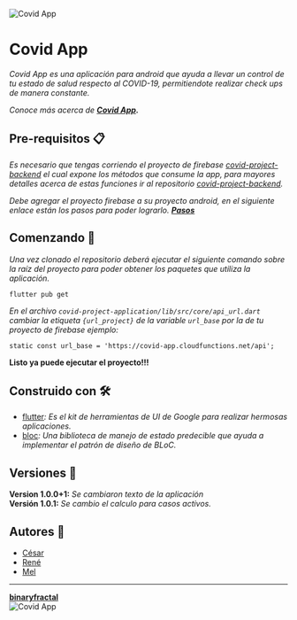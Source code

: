 ![Covid App](https://covid.binaryfractal.com/assets/coronavirus.svg)

# Covid App
_Covid App es una aplicación para android que ayuda a llevar un control de tu estado de salud respecto al COVID-19, permitiendote realizar check ups de manera constante._

_Conoce más acerca de __[Covid App](https://covid.binaryfractal.com/).___

## Pre-requisitos 📋

_Es necesario que tengas corriendo el proyecto de firebase [covid-project-backend](https://github.com/binaryfractal/covid-project-backend) el cual expone los métodos que consume la app, para mayores detalles acerca de estas funciones ir al repositorio [covid-project-backend](https://github.com/binaryfractal/covid-project-backend)._

_Debe agregar el proyecto firebase a su proyecto android, en el siguiente enlace están los pasos para poder lograrlo. __[Pasos](https://firebase.google.com/docs/android/setup?hl=es-419)___

## Comenzando 🚀
_Una vez clonado el repositorio deberá ejecutar el siguiente comando sobre la raíz del proyecto para poder obtener los paquetes que utiliza la aplicación._

```
flutter pub get
```
_En el archivo `covid-project-application/lib/src/core/api_url.dart` cambiar la etiqueta `{url_project}` de la variable `url_base` por la de tu proyecto de firebase ejemplo:_

```
static const url_base = 'https://covid-app.cloudfunctions.net/api';
```

__Listo ya puede ejecutar el proyecto!!!__

## Construido con 🛠️

* [flutter](https://flutter-es.io/)_: Es el kit de herramientas de UI de Google para realizar hermosas aplicaciones._
* [bloc](https://bloclibrary.dev/#/)_: Una biblioteca de manejo de estado predecible que ayuda a implementar el patrón de diseño de BLoC._

## Versiones 📌
__Version 1.0.0+1:__ _Se cambiaron texto de la aplicación_  
__Versión 1.0.1:__ _Se cambio el calculo para casos activos._

## Autores 📖
* [César](https://www.linkedin.com/in/cesaralbertonavachavez)
* [René](https://www.linkedin.com/in/rene-santiago-resendiz)
* [Mel](https://www.linkedin.com/in/mel-almanza-8869aa50/)

- - -
__[binaryfractal](https://binaryfractal.com/)__  
![Covid App](https://binaryfractal.com/assets/img/binaryfractal.png)

